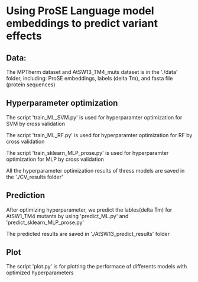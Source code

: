 # Using ProSE Language model embeddings to predict variant effects

## Data:
The MPTherm dataset and AtSW13_TM4_muts dataset is in the './data' folder, including: ProSE embeddings, labels (delta Tm), and fasta file (protein sequences)

## Hyperparameter optimization
The script 'train_ML_SVM.py' is used for hyperparamter optimization for SVM by cross validation

The script 'train_ML_RF.py' is used for hyperparamter optimization for RF by cross validation

The script 'train_sklearn_MLP_prose.py' is used for hyperparamter optimization for MLP by cross validation

All the hyperparameter optimization results of thress models are saved in the './CV_results folder'

## Prediction
After optimizing hyperparameter, we predict the lables(delta Tm) for AtSW1_TM4 mutants by using 'predict_ML.py' and 'predict_sklearn_MLP_prose.py'

The predicted results are saved in './AtSW13_predict_results' folder

## Plot
The script 'plot.py' is for plotting the performace of differents models with optimized hyperparameters
